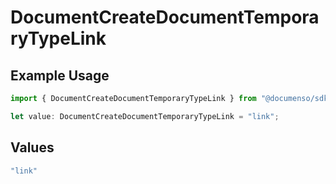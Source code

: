 # DocumentCreateDocumentTemporaryTypeLink

## Example Usage

```typescript
import { DocumentCreateDocumentTemporaryTypeLink } from "@documenso/sdk-typescript/models/operations";

let value: DocumentCreateDocumentTemporaryTypeLink = "link";
```

## Values

```typescript
"link"
```
